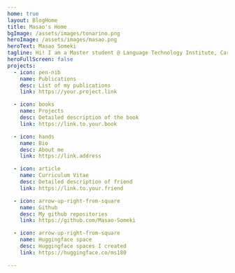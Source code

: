 ```yaml
---
home: true
layout: BlogHome
title: Masao's Home
bgImage: /assets/images/tonarino.png
heroImage: /assets/images/masao.png
heroText: Masao Someki
tagline: Hi! I am a Master student @ Language Technology Institute, Carnegie Mellon University. 
heroFullScreen: false
projects:
  - icon: pen-nib
    name: Publications
    desc: List of my publications
    link: https://your.project.link

  - icon: books
    name: Projects
    desc: Detailed description of the book
    link: https://link.to.your.book

  - icon: hands
    name: Bio
    desc: About me
    link: https://link.address

  - icon: article
    name: Curriculum Vitae
    desc: Detailed description of friend
    link: https://link.to.your.friend

  - icon: arrow-up-right-from-square
    name: Github
    desc: My github repositories
    link: https://github.com/Masao-Someki

  - icon: arrow-up-right-from-square
    name: Huggingface space
    desc: Huggingface spaces I created
    link: https://huggingface.co/ms180

---
```




